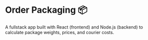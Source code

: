# Order Packaging 📦

A fullstack app built with React (frontend) and Node.js (backend) to calculate package weights, prices, and courier costs.



